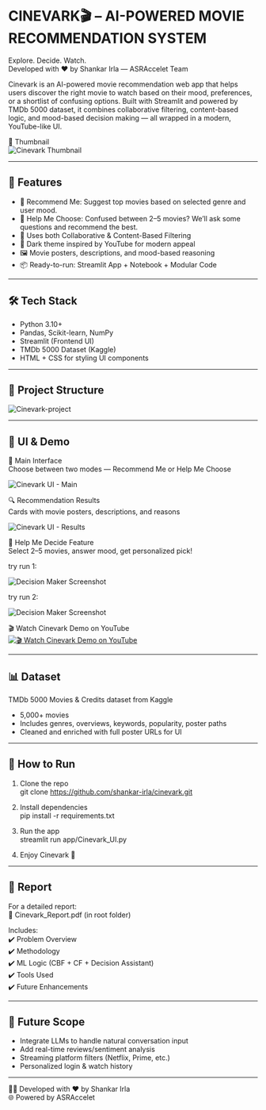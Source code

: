 # CINEVARK🎬 – AI-POWERED MOVIE RECOMMENDATION SYSTEM 

Explore. Decide. Watch.  
Developed with ❤️ by Shankar Irla — ASRAccelet Team

Cinevark is an AI-powered movie recommendation web app that helps users discover the right movie to watch based on their mood, preferences, or a shortlist of confusing options. Built with Streamlit and powered by TMDb 5000 dataset, it combines collaborative filtering, content-based logic, and mood-based decision making — all wrapped in a modern, YouTube-like UI.

📸 Thumbnail  
![Cinevark Thumbnail](./app/assets/images/cinevark_thumbnail1.jpg)

---

## 🚀 Features

- 🎯 Recommend Me: Suggest top movies based on selected genre and user mood.  
- 🤔 Help Me Choose: Confused between 2–5 movies? We’ll ask some questions and recommend the best.  
- 🧠 Uses both Collaborative & Content-Based Filtering  
- 🎨 Dark theme inspired by YouTube for modern appeal  
- 🖼️ Movie posters, descriptions, and mood-based reasoning  
- 📦 Ready-to-run: Streamlit App + Notebook + Modular Code

---

## 🛠️ Tech Stack

- Python 3.10+
- Pandas, Scikit-learn, NumPy
- Streamlit (Frontend UI)
- TMDb 5000 Dataset (Kaggle)
- HTML + CSS for styling UI components

---

## 📁 Project Structure

![Cinevark-project](./app/assets/images/project_structure.png)

---

## 🎥 UI & Demo

🧭 Main Interface  
Choose between two modes — Recommend Me or Help Me Choose

![Cinevark UI - Main](./app/assets/images/ui_main.jpg)

🔍 Recommendation Results  
Cards with movie posters, descriptions, and reasons

![Cinevark UI - Results](./app/assets/images/ui_results.jpg)

🧠 Help Me Decide Feature  
Select 2–5 movies, answer mood, get personalized pick!

try run 1:

![Decision Maker Screenshot](./app/assets/images/ui_decision_picker1.jpg)

try run 2:

![Decision Maker Screenshot](./app/assets/images/ui_decision_picker2.jpg)



🎬 Watch Cinevark Demo on YouTube
[![🎬 Watch Cinevark Demo on YouTube](https://img.youtube.com/vi/ef5QSthftWM/hqdefault.jpg)](https://youtu.be/ef5QSthftWM)


---

## 📊 Dataset

TMDb 5000 Movies & Credits dataset from Kaggle  
- 5,000+ movies  
- Includes genres, overviews, keywords, popularity, poster paths  
- Cleaned and enriched with full poster URLs for UI

---

## 🧪 How to Run

1. Clone the repo  
   git clone https://github.com/shankar-irla/cinevark.git

2. Install dependencies  
   pip install -r requirements.txt

3. Run the app  
   streamlit run app/Cinevark_UI.py

4. Enjoy Cinevark 🎥

---

## 📘 Report

For a detailed report:  
📄 Cinevark_Report.pdf (in root folder)

Includes:  
✔️ Problem Overview  
✔️ Methodology  
✔️ ML Logic (CBF + CF + Decision Assistant)  
✔️ Tools Used  
✔️ Future Enhancements

---

## 🔮 Future Scope

- Integrate LLMs to handle natural conversation input  
- Add real-time reviews/sentiment analysis  
- Streaming platform filters (Netflix, Prime, etc.)  
- Personalized login & watch history

---

🧑‍💻 Developed with ❤️ by Shankar Irla  
🌐 Powered by ASRAccelet

